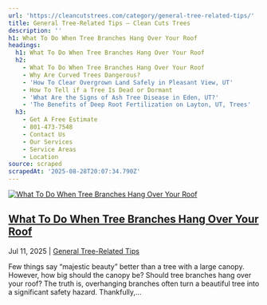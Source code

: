 ```yaml
---
url: 'https://cleancutstrees.com/category/general-tree-related-tips/'
title: General Tree-Related Tips – Clean Cuts Trees
description: ''
h1: What To Do When Tree Branches Hang Over Your Roof
headings:
  h1: What To Do When Tree Branches Hang Over Your Roof
  h2:
    - What To Do When Tree Branches Hang Over Your Roof
    - Why Are Curved Trees Dangerous?
    - 'How To Clear Overgrown Land Safely in Pleasant View, UT'
    - How To Tell if a Tree Is Dead or Dormant
    - 'What Are the Signs of Ash Tree Disease in Eden, UT?'
    - 'The Benefits of Deep Root Fertilization on Layton, UT, Trees'
  h3:
    - Get A Free Estimate
    - 801-473-7548
    - Contact Us
    - Our Services
    - Service Areas
    - Location
source: scraped
scrapedAt: '2025-08-28T20:07:34.790Z'
---
```

[![What To Do When Tree Branches Hang Over Your Roof](https://cleancutstrees.com/wp-content/uploads/should-tree-branches-hang-over-roof-1080x600.jpg)](https://cleancutstrees.com/2025/07/11/should-tree-branches-hang-over-roof/)

## [What To Do When Tree Branches Hang Over Your Roof](https://cleancutstrees.com/2025/07/11/should-tree-branches-hang-over-roof/)

Jul 11, 2025 | [General Tree-Related Tips](https://cleancutstrees.com/category/general-tree-related-tips/)

Few things say “majestic beauty” better than a tree with a large canopy. However, how big should the canopy be? Should tree branches hang over your roof? The truth is, overhanging branches often turn a beautiful tree into a significant safety hazard. Thankfully,...
